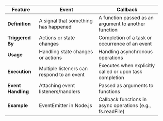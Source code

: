 | Feature            | Event                                      | Callback                                   |
|--------------------|--------------------------------------------|--------------------------------------------|
| **Definition**     | A signal that something has happened       | A function passed as an argument to another function |
| **Triggered By**   | Actions or state changes                   | Completion of a task or occurrence of an event |
| **Usage**          | Handling state changes or actions          | Handling asynchronous operations           |
| **Execution**      | Multiple listeners can respond to an event | Executes when explicitly called or upon task completion |
| **Event Handling** | Attaching event listeners/handlers         | Passed as arguments to functions           |
| **Example**        | EventEmitter in Node.js                    | Callback functions in async operations (e.g., fs.readFile) |
